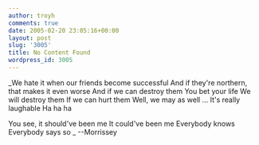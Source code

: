 ```yaml
---
author: troyh
comments: true
date: 2005-02-20 23:05:16+00:00
layout: post
slug: '3005'
title: No Content Found
wordpress_id: 3005
---
```


_We hate it when our friends become successful
And if they're northern, that makes it even worse
And if we can destroy them
You bet your life
We will destroy them
If we can hurt them
Well, we may as well ...
It's really laughable
Ha ha ha

You see, it should've been me
It could've been me
Everybody knows
Everybody says so
_
--Morrissey
